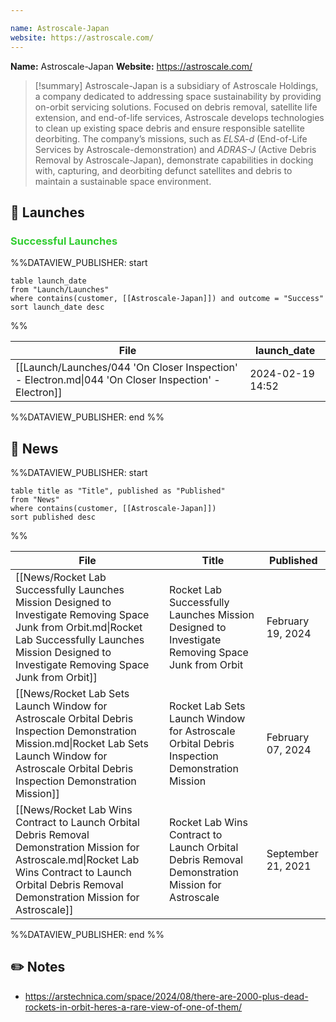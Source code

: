 ```yaml
---

name: Astroscale-Japan
website: https://astroscale.com/
---
```


**Name:** Astroscale-Japan
**Website:** https://astroscale.com/

>[!summary]
Astroscale-Japan is a subsidiary of Astroscale Holdings, a company dedicated to addressing space sustainability by providing on-orbit servicing solutions. Focused on debris removal, satellite life extension, and end-of-life services, Astroscale develops technologies to clean up existing space debris and ensure responsible satellite deorbiting. The company’s missions, such as *ELSA-d* (End-of-Life Services by Astroscale-demonstration) and *ADRAS-J* (Active Debris Removal by Astroscale-Japan), demonstrate capabilities in docking with, capturing, and deorbiting defunct satellites and debris to maintain a sustainable space environment.

## 🚀 Launches

### <span style="color:limegreen">Successful Launches</span>

%%DATAVIEW_PUBLISHER: start
```
table launch_date
from "Launch/Launches"
where contains(customer, [[Astroscale-Japan]]) and outcome = "Success"
sort launch_date desc
```
%%

| File                                                                                                | launch_date      |
| --------------------------------------------------------------------------------------------------- | ---------------- |
| [[Launch/Launches/044 'On Closer Inspection' - Electron.md\|044 'On Closer Inspection' - Electron]] | 2024-02-19 14:52 |

%%DATAVIEW_PUBLISHER: end %%


## 📰 News
%%DATAVIEW_PUBLISHER: start
```
table title as "Title", published as "Published"
from "News"
where contains(customer, [[Astroscale-Japan]])
sort published desc
```
%%

| File                                                                                                                                                                                                         | Title                                                                                            | Published          |
| ------------------------------------------------------------------------------------------------------------------------------------------------------------------------------------------------------------ | ------------------------------------------------------------------------------------------------ | ------------------ |
| [[News/Rocket Lab Successfully Launches Mission Designed to Investigate Removing Space Junk from Orbit.md\|Rocket Lab Successfully Launches Mission Designed to Investigate Removing Space Junk from Orbit]] | Rocket Lab Successfully Launches Mission Designed to Investigate Removing Space Junk from Orbit  | February 19, 2024  |
| [[News/Rocket Lab Sets Launch Window for Astroscale Orbital Debris Inspection Demonstration Mission.md\|Rocket Lab Sets Launch Window for Astroscale Orbital Debris Inspection Demonstration Mission]]       | Rocket Lab Sets Launch Window for Astroscale Orbital Debris Inspection Demonstration Mission     | February 07, 2024  |
| [[News/Rocket Lab Wins Contract to Launch Orbital Debris Removal Demonstration Mission for Astroscale.md\|Rocket Lab Wins Contract to Launch Orbital Debris Removal Demonstration Mission for Astroscale]]   | Rocket Lab Wins Contract to Launch Orbital Debris Removal Demonstration Mission for Astroscale   | September 21, 2021 |

%%DATAVIEW_PUBLISHER: end %%

## ✏️ Notes

-  https://arstechnica.com/space/2024/08/there-are-2000-plus-dead-rockets-in-orbit-heres-a-rare-view-of-one-of-them/